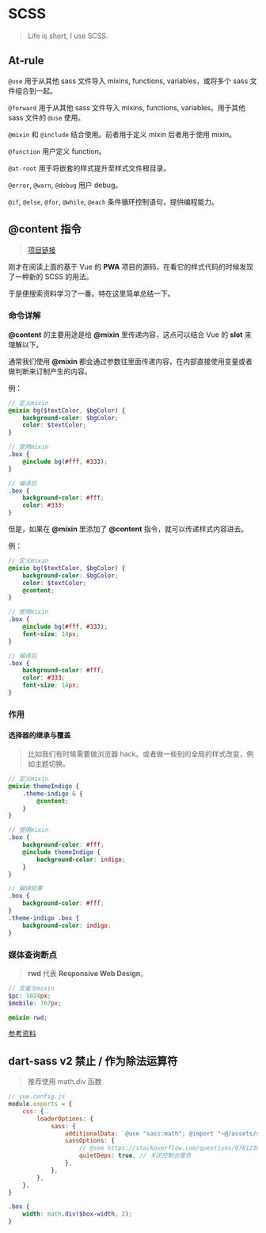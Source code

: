 # SCSS

> Life is short, I use SCSS.

## At-rule

`@use` 用于从其他 sass 文件导入 mixins, functions, variables，或将多个 sass 文件组合到一起。

`@forward` 用于从其他 sass 文件导入 mixins, functions, variables。用于其他 sass 文件的 `@use` 使用。

`@mixin` 和 `@include` 结合使用。前者用于定义 mixin 后者用于使用 mixin。

`@function` 用户定义 function。

`@at-root` 用于将嵌套的样式提升至样式文件根目录。

`@error`, `@warn`, `@debug` 用户 debug。

`@if`, `@else`, `@for`, `@while`, `@each` 条件循环控制语句，提供编程能力。

## @content 指令

> [项目链接](https://github.com/ssshooter/nippon-color)

刚才在阅读上面的基于 Vue 的 **PWA** 项目的源码，在看它的样式代码的时候发现了一种新的 SCSS 的用法。

于是便搜索资料学习了一番。特在这里简单总结一下。

### 命令详解

**@content** 的主要用途是给 **@mixin** 里传递内容，这点可以结合 Vue 的 **slot** 来理解以下。

通常我们使用 **@mixin** 都会通过参数往里面传递内容，在内部直接使用变量或者做判断来订制产生的内容。

例：

```scss
// 定义mixin
@mixin bg($textColor, $bgColor) {
    background-color: $bgColor;
    color: $textColor;
}

// 使用mixin
.box {
    @include bg(#fff, #333);
}

// 编译后
.box {
    background-color: #fff;
    color: #333;
}
```

但是，如果在 **@mixin** 里添加了 **@content** 指令，就可以传递样式内容进去。

例：

```scss
// 定义mixin
@mixin bg($textColor, $bgColor) {
    background-color: $bgColor;
    color: $textColor;
    @content;
}

// 使用mixin
.box {
    @include bg(#fff, #333);
    font-size: 14px;
}

// 编译后
.box {
    background-color: #fff;
    color: #333;
    font-size: 14px;
}
```

### 作用

#### 选择器的继承与覆盖

> 比如我们有时候需要做浏览器 hack。或者做一些别的全局的样式改变，例如主题切换。

```scss
// 定义mixin
@mixin themeIndigo {
    .theme-indigo & {
        @content;
    }
}

// 使用mixin
.box {
    background-color: #fff;
    @include themeIndigo {
        background-color: indigo;
    }
}

// 编译结果
.box {
    background-color: #fff;
}
.theme-indigo .box {
    background-color: indigo;
}
```

### 媒体查询断点

> **rwd** 代表 **Responsive Web Design**。

```scss
// 变量与mixin
$pc: 1024px;
$mobile: 767px;

@mixin rwd;
```

[参考资料](https://github.com/gonsakon/Learn-Sass-in-90-days/blob/master/docs/Sass/@content.markdown)

## dart-sass v2 禁止 / 作为除法运算符

> 推荐使用 math.div 函数

```js
// vue.config.js
module.exports = {
    css: {
        loaderOptions: {
            sass: {
                additionalData: `@use "sass:math"; @import "~@/assets/styles/core/style";`,
                sassOptions: {
                    // @see https://stackoverflow.com/questions/67812380/disable-dart-sass-warnings-produced-by-external-theme-file
                    quietDeps: true, // 关闭控制台警告
                },
            },
        },
    },
}
```

```scss
.box {
    width: math.div($box-width, 2);
}
```
